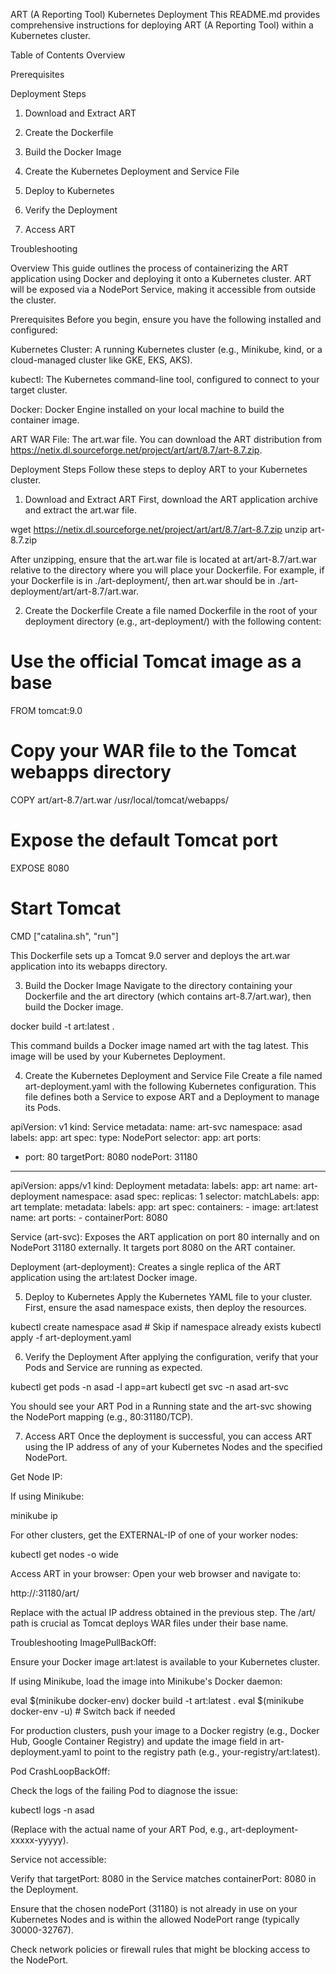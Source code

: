 ART (A Reporting Tool) Kubernetes Deployment
This README.md provides comprehensive instructions for deploying ART (A Reporting Tool) within a Kubernetes cluster.

Table of Contents
Overview

Prerequisites

Deployment Steps

1. Download and Extract ART

2. Create the Dockerfile

3. Build the Docker Image

4. Create the Kubernetes Deployment and Service File

5. Deploy to Kubernetes

6. Verify the Deployment

7. Access ART

Troubleshooting

Overview
This guide outlines the process of containerizing the ART application using Docker and deploying it onto a Kubernetes cluster. ART will be exposed via a NodePort Service, making it accessible from outside the cluster.

Prerequisites
Before you begin, ensure you have the following installed and configured:

Kubernetes Cluster: A running Kubernetes cluster (e.g., Minikube, kind, or a cloud-managed cluster like GKE, EKS, AKS).

kubectl: The Kubernetes command-line tool, configured to connect to your target cluster.

Docker: Docker Engine installed on your local machine to build the container image.

ART WAR File: The art.war file. You can download the ART distribution from https://netix.dl.sourceforge.net/project/art/art/8.7/art-8.7.zip.

Deployment Steps
Follow these steps to deploy ART to your Kubernetes cluster.

1. Download and Extract ART
First, download the ART application archive and extract the art.war file.

wget https://netix.dl.sourceforge.net/project/art/art/8.7/art-8.7.zip
unzip art-8.7.zip

After unzipping, ensure that the art.war file is located at art/art-8.7/art.war relative to the directory where you will place your Dockerfile. For example, if your Dockerfile is in ./art-deployment/, then art.war should be in ./art-deployment/art/art-8.7/art.war.

2. Create the Dockerfile
Create a file named Dockerfile in the root of your deployment directory (e.g., art-deployment/) with the following content:

# Use the official Tomcat image as a base
FROM tomcat:9.0

# Copy your WAR file to the Tomcat webapps directory
COPY art/art-8.7/art.war /usr/local/tomcat/webapps/

# Expose the default Tomcat port
EXPOSE 8080

# Start Tomcat
CMD ["catalina.sh", "run"]

This Dockerfile sets up a Tomcat 9.0 server and deploys the art.war application into its webapps directory.

3. Build the Docker Image
Navigate to the directory containing your Dockerfile and the art directory (which contains art-8.7/art.war), then build the Docker image.

docker build -t art:latest .

This command builds a Docker image named art with the tag latest. This image will be used by your Kubernetes Deployment.

4. Create the Kubernetes Deployment and Service File
Create a file named art-deployment.yaml with the following Kubernetes configuration. This file defines both a Service to expose ART and a Deployment to manage its Pods.

apiVersion: v1
kind: Service
metadata:
  name: art-svc
  namespace: asad
  labels:
    app: art
spec:
  type: NodePort
  selector:
    app: art
  ports:
  - port: 80
    targetPort: 8080
    nodePort: 31180
---
apiVersion: apps/v1
kind: Deployment
metadata:
  labels:
    app: art
  name: art-deployment
  namespace: asad
spec:
  replicas: 1
  selector:
    matchLabels:
      app: art
  template:
    metadata:
      labels:
        app: art
    spec:
      containers:
      - image: art:latest
        name: art
        ports:
        - containerPort: 8080

Service (art-svc): Exposes the ART application on port 80 internally and on NodePort 31180 externally. It targets port 8080 on the ART container.

Deployment (art-deployment): Creates a single replica of the ART application using the art:latest Docker image.

5. Deploy to Kubernetes
Apply the Kubernetes YAML file to your cluster. First, ensure the asad namespace exists, then deploy the resources.

kubectl create namespace asad # Skip if namespace already exists
kubectl apply -f art-deployment.yaml

6. Verify the Deployment
After applying the configuration, verify that your Pods and Service are running as expected.

kubectl get pods -n asad -l app=art
kubectl get svc -n asad art-svc

You should see your ART Pod in a Running state and the art-svc showing the NodePort mapping (e.g., 80:31180/TCP).

7. Access ART
Once the deployment is successful, you can access ART using the IP address of any of your Kubernetes Nodes and the specified NodePort.

Get Node IP:

If using Minikube:

minikube ip

For other clusters, get the EXTERNAL-IP of one of your worker nodes:

kubectl get nodes -o wide

Access ART in your browser:
Open your web browser and navigate to:

http://<Node-IP-Address>:31180/art/

Replace <Node-IP-Address> with the actual IP address obtained in the previous step. The /art/ path is crucial as Tomcat deploys WAR files under their base name.

Troubleshooting
ImagePullBackOff:

Ensure your Docker image art:latest is available to your Kubernetes cluster.

If using Minikube, load the image into Minikube's Docker daemon:

eval $(minikube docker-env)
docker build -t art:latest .
eval $(minikube docker-env -u) # Switch back if needed

For production clusters, push your image to a Docker registry (e.g., Docker Hub, Google Container Registry) and update the image field in art-deployment.yaml to point to the registry path (e.g., your-registry/art:latest).

Pod CrashLoopBackOff:

Check the logs of the failing Pod to diagnose the issue:

kubectl logs -n asad <pod-name>

(Replace <pod-name> with the actual name of your ART Pod, e.g., art-deployment-xxxxx-yyyyy).

Service not accessible:

Verify that targetPort: 8080 in the Service matches containerPort: 8080 in the Deployment.

Ensure that the chosen nodePort (31180) is not already in use on your Kubernetes Nodes and is within the allowed NodePort range (typically 30000-32767).

Check network policies or firewall rules that might be blocking access to the NodePort.
